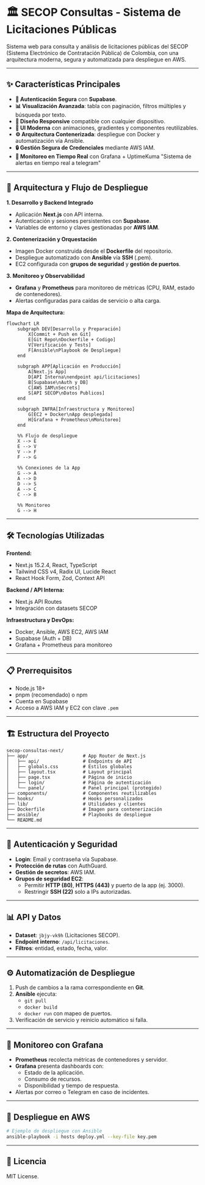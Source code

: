 # 🏛️ SECOP Consultas - Sistema de Licitaciones Públicas

Sistema web para consulta y análisis de licitaciones públicas del SECOP (Sistema Electrónico de Contratación Pública) de Colombia, con una arquitectura moderna, segura y automatizada para despliegue en AWS.

---

## ✨ Características Principales

- **🔐 Autenticación Segura** con **Supabase**.
- **📊 Visualización Avanzada**: tabla con paginación, filtros múltiples y búsqueda por texto.
- **📱 Diseño Responsive** compatible con cualquier dispositivo.
- **🎨 UI Moderna** con animaciones, gradientes y componentes reutilizables.
- **⚙️ Arquitectura Contenerizada**: despliegue con Docker y automatización vía Ansible.
- **🔒 Gestión Segura de Credenciales** mediante AWS IAM.
- **📡 Monitoreo en Tiempo Real** con Grafana + UptimeKuma "Sistema de alertas en tiempo real a telegram"

---

## 🚀 Arquitectura y Flujo de Despliegue

**1. Desarrollo y Backend Integrado**  
- Aplicación **Next.js** con API interna.  
- Autenticación y sesiones persistentes con **Supabase**.  
- Variables de entorno y claves gestionadas por **AWS IAM**.  

**2. Contenerización y Orquestación**  
- Imagen Docker construida desde el **Dockerfile** del repositorio.  
- Despliegue automatizado con **Ansible** vía **SSH** (.pem).  
- EC2 configurada con **grupos de seguridad** y **gestión de puertos**.  

**3. Monitoreo y Observabilidad**  
- **Grafana** y **Prometheus** para monitoreo de métricas (CPU, RAM, estado de contenedores).  
- Alertas configuradas para caídas de servicio o alta carga.  

**Mapa de Arquitectura:**

```mermaid
flowchart LR
    subgraph DEV[Desarrollo y Preparación]
        X[Commit + Push en Git]
        E[Git Repo\nDockerfile + Codigo]
        V[Verificación y Tests]
        F[Ansible\nPlaybook de Despliegue]
    end

    subgraph APP[Aplicación en Producción]
        A[Next.js App]
        D[API Interna\nendpoint api/licitaciones]
        B[Supabase\nAuth y DB]
        C[AWS IAM\nSecrets]
        S[API SECOP\nDatos Publicos]
    end

    subgraph INFRA[Infraestructura y Monitoreo]
        G[EC2 + Docker\nApp desplegada]
        H[Grafana + Prometheus\nMonitoreo]
    end

    %% Flujo de despliegue
    X --> E
    E --> V
    V --> F
    F --> G

    %% Conexiones de la App
    G --> A
    A --> D
    D --> S
    A --> C
    C --> B

    %% Monitoreo
    G --> H

```

---
## 🛠️ Tecnologías Utilizadas

**Frontend:**  
- Next.js 15.2.4, React, TypeScript  
- Tailwind CSS v4, Radix UI, Lucide React  
- React Hook Form, Zod, Context API  

**Backend / API Interna:**  
- Next.js API Routes  
- Integración con datasets SECOP  

**Infraestructura y DevOps:**  
- Docker, Ansible, AWS EC2, AWS IAM  
- Supabase (Auth + DB)  
- Grafana + Prometheus para monitoreo  

---

## 📋 Prerrequisitos

- Node.js 18+  
- pnpm (recomendado) o npm  
- Cuenta en Supabase  
- Acceso a AWS IAM y EC2 con clave `.pem`  

---

## 🏗️ Estructura del Proyecto

```
secop-consultas-next/
├── app/                    # App Router de Next.js
│   ├── api/                # Endpoints de API
│   ├── globals.css         # Estilos globales
│   ├── layout.tsx          # Layout principal
│   ├── page.tsx            # Página de inicio
│   ├── login/              # Página de autenticación
│   └── panel/              # Panel principal (protegido)
├── components/             # Componentes reutilizables
├── hooks/                  # Hooks personalizados
├── lib/                    # Utilidades y clientes
├── Dockerfile              # Imagen para contenerización
├── ansible/                # Playbooks de despliegue
└── README.md
```

---

## 🔐 Autenticación y Seguridad

- **Login**: Email y contraseña vía Supabase.  
- **Protección de rutas** con AuthGuard.  
- **Gestión de secretos**: AWS IAM.  
- **Grupos de seguridad EC2**:
  - Permitir **HTTP (80)**, **HTTPS (443)** y puerto de la app (ej. 3000).
  - Restringir **SSH (22)** solo a IPs autorizadas.  

---

## 📊 API y Datos

- **Dataset**: `jbjy-vk9h` (Licitaciones SECOP).  
- **Endpoint interno**: `/api/licitaciones`.  
- **Filtros**: entidad, estado, fecha, valor.  

---

## ⚙️ Automatización de Despliegue

1. Push de cambios a la rama correspondiente en **Git**.  
2. **Ansible** ejecuta:
   - `git pull`
   - `docker build`
   - `docker run` con mapeo de puertos.
3. Verificación de servicio y reinicio automático si falla.  

---

## 📡 Monitoreo con Grafana

- **Prometheus** recolecta métricas de contenedores y servidor.  
- **Grafana** presenta dashboards con:
  - Estado de la aplicación.  
  - Consumo de recursos.  
  - Disponibilidad y tiempo de respuesta.  
- Alertas por correo o Telegram en caso de incidentes.  

---

## 🚀 Despliegue en AWS

```bash
# Ejemplo de despliegue con Ansible
ansible-playbook -i hosts deploy.yml --key-file key.pem
```

---

## 📄 Licencia

MIT License.
